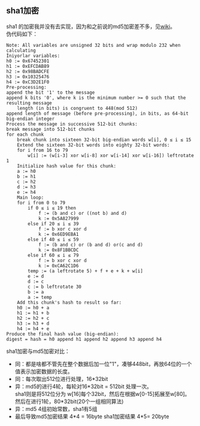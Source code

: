 ## sha1加密 
sha1 的加密我并没有去实现，因为和之前说的md5加密差不多，见[wiki](https://zh.wikipedia.org/wiki/SHA-1#cite_note-14)。  
伪代码如下：  

	Note: All variables are unsigned 32 bits and wrap modulo 232 when calculating
	İniyorlar variables:
	h0 := 0x67452301
	h1 := 0xEFCDAB89
	h2 := 0x98BADCFE
	h3 := 0x10325476
	h4 := 0xC3D2E1F0
	Pre-processing:
	append the bit '1' to the message
	append k bits '0', where k is the minimum number >= 0 such that the resulting message
	    length (in bits) is congruent to 448(mod 512)
	append length of message (before pre-processing), in bits, as 64-bit big-endian integer
	Process the message in successive 512-bit chunks:
	break message into 512-bit chunks
	for each chunk
	    break chunk into sixteen 32-bit big-endian words w[i], 0 ≤ i ≤ 15
	    Extend the sixteen 32-bit words into eighty 32-bit words:
	    for i from 16 to 79
	        w[i] := (w[i-3] xor w[i-8] xor w[i-14] xor w[i-16]) leftrotate 1
	    Initialize hash value for this chunk:
	    a := h0
	    b := h1
	    c := h2
	    d := h3
	    e := h4
	    Main loop:
	    for i from 0 to 79
	        if 0 ≤ i ≤ 19 then
	            f := (b and c) or ((not b) and d)
	            k := 0x5A827999
	        else if 20 ≤ i ≤ 39
	            f := b xor c xor d
	            k := 0x6ED9EBA1
	        else if 40 ≤ i ≤ 59
	            f := (b and c) or (b and d) or(c and d)
	            k := 0x8F1BBCDC
	        else if 60 ≤ i ≤ 79
	            f := b xor c xor d
	            k := 0xCA62C1D6
	        temp := (a leftrotate 5) + f + e + k + w[i]
	        e := d
	        d := c
	        c := b leftrotate 30
	        b := a
	        a := temp
	    Add this chunk's hash to result so far:
	    h0 := h0 + a
	    h1 := h1 + b
	    h2 := h2 + c
	    h3 := h3 + d
	    h4 := h4 + e
	Produce the final hash value (big-endian):
	digest = hash = h0 append h1 append h2 append h3 append h4

sha1加密与md5加密对比：  

* 同：都是啥都不管先在整个数据后加一位"1"，凑够448bit，再放64位的一个值表示加密数据的长度。  
* 同：每次取出512位进行处理，16\*32bit
* 异：md5的进行4轮，每轮对16\*32bit = 512bit 处理一次。  
sha1则是将512位分为 w[16]每个32bit，然后在根据w[0-15]拓展至w[80]。然后在进行1轮，80\*32bit(20个一组相同算法)  
* 异：md5 4组初始常数，sha1有5组  
* 最后导致md5加密结果 4\*4 = 16byte sha1加密结果 4\*5= 20byte